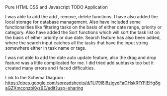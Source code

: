 Pure HTML CSS and Javascript
TODO Application

I was able to add the add , remove, delete functions. I have also added the local storage for database management. Also have included some functionalities like filtering tasks on the basis of either date range, priority or category. Also have added the Sort functions which will sort the task list on the basis of either priority or due date.
Search feature has also been added, where the search input catches all the tasks that have the input string somewhere either in task name or tags.

I was not able to add the date auto update feature, also the drag and drop feature was a little complicated for me. I did tried add subtasks too but it created many errors and I faced difficulties.


Link to the Schema Diagram : <https://docs.google.com/spreadsheets/d/1U79l8l8zjgyeFaOHskRfYFlEHg8gaGZXmconzbKyz9E/edit?usp=sharing>